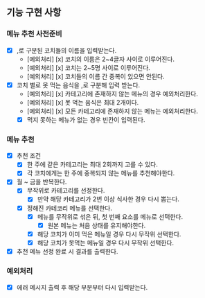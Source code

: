 ## 기능 구현 사항

### 메뉴 추천 사전준비
- [x] ,로 구분된 코치들의 이름을 입력받는다.
  - [예외처리] [x] 코치의 이름은 2~4글자 사이로 이루어진다.
  - [예외처리] [x] 코치는 2~5명 사이로 이루어진다.
  - [예외처리] [x] 코치들의 이름 간 중복이 있으면 안된다.
- [x] 코치 별로 못 먹는 음식을 ,로 구분해 입력 받는다.
  - [예외처리] [x] 카테고리에 존재하지 않는 메뉴의 경우 예외처리한다.
  - [예외처리] [x] 못 먹는 음식은 최대 2개이다.
  - [예외처리] [x] 모든 카테고리에 존재하지 않는 메뉴는 예외처리한다.
  - [x] 먹지 못하는 메뉴가 없는 경우 빈칸이 입력된다.

### 메뉴 추천
- [x] 추천 조건
  - [x] 한 주에 같은 카테고리는 최대 2회까지 고를 수 있다.
  - [x] 각 코치에게는 한 주에 중복되지 않는 메뉴를 추천해야한다.
- [x] 월 ~ 금을 반복한다.
  - [x] 무작위로 카테고리를 선정한다.
    - [x] 만약 해당 카테고리가 2번 이상 식사한 경우 다시 뽑는다.
  - [x] 정해진 카테코리 메뉴를 선택한다.
    - [x] 메뉴를 무작위로 섞은 뒤, 첫 번째 요소를 메뉴로 선택한다.
      - [x] 원본 메뉴는 처음 상태를 유지해야한다.
    - [x] 해당 코치가 이미 먹은 메뉴일 경우 다시 무작위 선택한다.
    - [x] 해당 코치가 못먹는 메뉴일 경우 다시 무작위 선택한다.
- [x] 추천 메뉴 선정 완료 시 결과를 출력한다.

### 예외처리
- [x] 에러 메시지 출력 후 해당 부분부터 다시 입력받는다.